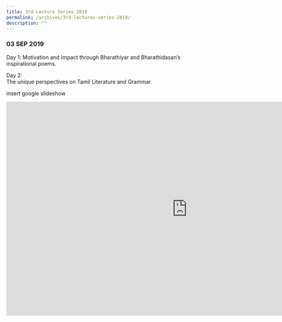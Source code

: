 ```yaml
---
title: 3rd Lecture Series 2019
permalink: /archives/3rd-lectures-series-2019/
description: ""
---
```

### 03 SEP 2019

Day 1:
Motivation and Impact through Bharathiyar and Bharathidasan’s inspirational poems.

Day 2:  
The unique perspectives on Tamil Literature and Grammar

insert google slideshow

<iframe allowfullscreen="true" height="569" width="960" frameborder="0" src="https://docs.google.com/presentation/d/e/2PACX-1vQisjIDpdoLE2Rx0e0s_qfd92TvB1ipQmsoJEQqvKzCLB8RDW95TknDmsGifiSrFqI0_7L2qlJotE7J/embed?start=false&amp;loop=false&amp;delayms=3000"></iframe>